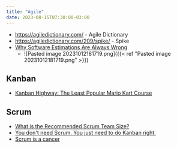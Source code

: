 ```yaml
---
title: "Agile"
date: 2023-08-15T07:30:00-03:00
---
```

- https://agiledictionary.com/ - Agile Dictionary
- https://agiledictionary.com/209/spike/ - Spike
- [Why Software Estimations Are Always Wrong](https://www.youtube.com/watch?v=OS6gzabM0pI)
	- ![Pasted image 20231012181719.png]({{< ref "Pasted image 20231012181719.png" >}})

## Kanban
- [Kanban Highway: The Least Popular Mario Kart Course](https://blog.danslimmon.com/2015/06/05/kanban-highway-the-least-popular-mario-kart-course/)

## Scrum
- [What is the Recommended Scrum Team Size?](https://agilepainrelief.com/blog/scrum-team-size.html)
- [You don't need Scrum. You just need to do Kanban right.](https://lucasfcosta.com/2022/10/02/scrum-versus-kanban.html)
- [Scrum is a cancer](https://twitter.com/svpino/status/1695806027256475777?s=46)